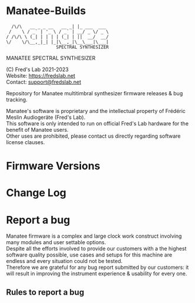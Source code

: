 # Manatee-Builds  

```  
  /\/\   __ _ _ __   __ _| |_ ___  ___ 
 /    \ / _` | '_ \ / _` | __/ _ \/ _ \
/ /\/\ \ (_| | | | | (_| | ||  __/  __/
\/    \/\__,_|_| |_|\__,_|\__\___|\___|
                   SPECTRAL SYNTHESIZER
```
MANATEE SPECTRAL SYNTHESIZER  
  
(C) Fred's Lab 2021-2023  
Website: https://fredslab.net  
Contact: support@fredslab.net  

Repository for Manatee multitimbral synthesizer firmware releases &amp; bug tracking.  

Manatee's software is proprietary and the intellectual property of Frédéric Meslin Audiogeräte (Fred's Lab).  
This software is only intended to run on official Fred's Lab hardware for the benefit of Manatee users.  
Other uses are prohibited, please contact us directly regarding software license clauses.  

# Firmware Versions  

# Change Log  

# Report a bug  
Manatee firmware is a complex and large clock work construct involving many modules and user settable options.  
Despite all the efforts involved to provide our customers with a the highest software quality possible, use cases and setups for this machine are endless and every situation could not be tested.  
Therefore we are grateful for any bug report submitted by our customers: it will result in improving the instrument experience & usability for every one. 

## Rules to report a bug  


